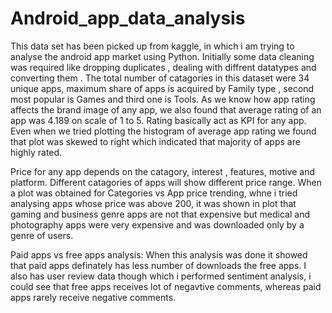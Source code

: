 # Android_app_data_analysis

This data set has been picked up from kaggle, in which i am trying to analyse the android app market using Python. Initially some data cleaning was required like dropping duplicates , dealing with diffrent datatypes and converting them . The total number of catagories in this dataset were 34 unique apps, maximum share of apps is acquired by Family type , second most popular is Games and third one is Tools.
As we know how app rating affects the brand image of any app, we also found that average rating of an app was 4.189 on scale of 1 to 5. Rating basically act as KPI for any app.
Even when we tried plotting the histogram of average app rating we found that plot was skewed to right which indicated that majority of apps are highly rated.

Price for any app depends on the catagory, interest , features, motive and platform. Different catagories of apps will show different price range.
When a plot was obtained for Categories vs App price trending,  whne i tried analysing apps whose price was above 200, it was shown in plot that gaming and business genre apps are not that expensive but  medical and photography apps were very expensive and was downloaded only by a genre of users. 

Paid apps vs free apps analysis: When this analysis was done it showed that paid apps definately has less number of downloads the free apps.
I also has user review data though which i performed sentiment analysis, i could see that free apps receives lot of negavtive comments, whereas paid apps rarely receive negative comments. 
